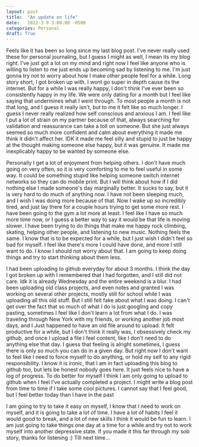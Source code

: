 ```yaml
---
layout: post
title:  "An update on life"
date:   2022-3-9 3:00:00 -0500
categories: Personal
draft: True
---
```

Feels like it has been so long since my last blog post. I've never really used these for personal journaling, but I guess I might as well, I mean its my blog right. I've just got a lot on my mind and right now I feel like anyone who is willing to listen to me just ends up becoming sad by listening to me. I'm just gonna try not to worry about how I make other people feel for a while. Long story short, I got broken up with. I wont go super in depth cause its the internet. But for a while I was really happy, I don't think I've ever been so consistently happy in my life. We were only dating for a month but I feel like saying that undermines what I went through. To most people a month is not that long, and I guess it really isn't, but to me it felt like so much longer. I guess I never really realized how self conscious and anxious I am. I feel like I put a lot of strain on my partner because of that, always searching for validation and reassurance can take a toll on someone. But she just always seemed so much more confident and calm about everything it made me think it didn't affect her. IDK it made me feel silly and stupid to just be happy at the thought making someone else happy, but it was genuine. It made me inexplicably happy to be wanted by someone else.

Personally I get a lot of enjoyment from helping others. I don't have much going on very often, so it is very comforting to me to feel useful in some way. It could be something stupid like helping someone switch internet networks so they can do mobile print. But I will think about how if I did nothing else I made someone's day marginally better. It sucks to say, but it is very hard to do much of anything now. I have not been sleeping much, and I wish I was doing more because of that. Now I wake up so incredibly tired, and just lay there for a couple hours trying to get some more rest. I have been going to the gym a lot more at least. I feel like I have so much more time now, or I guess a better way to say it would be that life is moving slower. I have been trying to do things that make me happy rock climbing, skating, helping other people, and listening to new music. Nothing feels the same. I know that is to be expected for a while, but I just wish I didn't feel so bad for myself. I feel like there's more I could have done, and more I still want to do. I know I should not worry about that. I am going to keep doing things and try to start thinking about them less.

I had been uploading to github everyday for about 3 months. I think the day I got broken up with I remembered that I had forgotten, and I still did not care. Idk it is already Wednesday and the entire weekend is a blur. I had been uploading old class projects, and even notes and granted I was working on several other projects, mostly still for school while I was uploading all this old stuff. But I still felt fake about what I was doing. I can't get over the fact that so much of what I do is just googling and copy pasting, sometimes I feel like I don't learn a lot from what I do. I was traveling through New York with my friends, or working another job most days, and I Just happened to have an old file around to upload. It felt productive for a while, but I don't think it really was, I obsessively check my github, and once I upload a file I feel content, like I don't need to do anything else that day. I guess that feeling is alright sometimes, I guess there is only so much you can do in a given day. But right now I don't want to feel like I need to force myself to do anything, or hold my self to any rigid responsibility. I know it is ironic, that I am in fact uploading this blog to github too, but lets be honest nobody goes here. It just feels nice to have a log of progress. To do better for myself I think I am only going to upload to github when I feel I've actually completed a project. I might write a blog post from time to time if I take some cool pictures. I cannot say that I feel good, but I feel better today than I have in the past

I am going to try to take it easy on myself, I know that I need to work on myself, and it is going to take a lot of time. I have a lot of habits I feel it would good to break, and a lot of new skills I think it would be fun to learn. I am just going to take things one day at a time for a while and try not to work myself into another depressive state. If you made it this far through my sob story, thanks for listening :)
Till next time...
